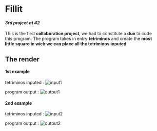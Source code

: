 # **Fillit**
#### *3rd project at 42*

This is the first **collaboration project**, we had to constitute a **duo** to code this program.
The program takes in entry **tetriminos** and create the **most little square in wich we can place all the tetriminos inputed**.

## **The render**


#### 1st example

tetriminos inputed :
![input1](https://github.com/afanneau42/readme_ressources/blob/master/fillit/input_1.png)

program output :
![output1](https://github.com/afanneau42/readme_ressources/blob/master/fillit/output_1.png)

#### 2nd example

tetriminos inputed :
![input2](https://github.com/afanneau42/readme_ressources/blob/master/fillit/input_2.png)

program output :
![output2](https://github.com/afanneau42/readme_ressources/blob/master/fillit/output_2.png)
